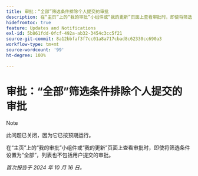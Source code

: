 ```yaml
---
title: 审批：“全部”筛选条件排除个人提交的审批
description: 在“主页”上的“我的审批”小组件或“我的更新”页面上查看审批时，即使将筛选条件设置为“全部”，列表也不包括用户提交的审批。
hidefromtoc: true
feature: Updates and Notifications
exl-id: 5b861fdd-0fcf-492a-ab32-3454c3cc5f21
source-git-commit: 8a12bbfaf3f7cc01a8a717cbad8c62330cc690a3
workflow-type: tm+mt
source-wordcount: '99'
ht-degree: 100%

---
```


# 审批：“全部”筛选条件排除个人提交的审批

>[!NOTE]
>
>此问题已关闭，因为它已按预期运行。

在“主页”上的“我的审批”小组件或“我的更新”页面上查看审批时，即使将筛选条件设置为“全部”，列表也不包括用户提交的审批。

_首次报告于 2024 年 10 月 16 日。_
